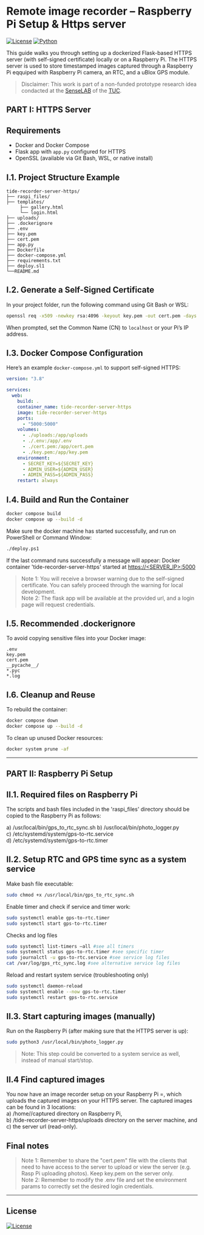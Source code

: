 # Remote image recorder – Raspberry Pi Setup & Https server

[![License](https://img.shields.io/badge/License-BSD_3--Clause-blue.svg)](https://opensource.org/licenses/BSD-3-Clause)
[![Python](https://img.shields.io/badge/Python-3.11-blue.svg)](https://www.python.org/downloads/)

This guide walks you through setting up a dockerized Flask-based HTTPS server (with self-signed certificate) locally or on a Raspberry Pi. The HTTPS server is used to store timestamped images captured through a Raspberry Pi eqquiped with Raspberry Pi camera, an RTC, and a uBlox GPS module.

> Disclaimer: This work is part of a non-funded prototype research idea condacted  at the [SenseLAB](http://senselab.tuc.gr/) of the [TUC](https://www.tuc.gr/el/archi).

## PART I: HTTPS Server

## Requirements

- Docker and Docker Compose
- Flask app with `app.py` configured for HTTPS
- OpenSSL (available via Git Bash, WSL, or native install)

## I.1. Project Structure Example

```
tide-recorder-server-https/
├── raspi_files/
├── templates/
     ├── gallery.html
     └── login.html
├── uploads/
├── .dockerignore
├── .env
├── key.pem
├── cert.pem
├── app.py
├── Dockerfile
├── docker-compose.yml
├── requirements.txt
├── deploy.sl1
└──README.md
```

## I.2. Generate a Self-Signed Certificate

In your project folder, run the following command using Git Bash or WSL:

```bash
openssl req -x509 -newkey rsa:4096 -keyout key.pem -out cert.pem -days 365 -nodes
```

When prompted, set the Common Name (CN) to `localhost` or your Pi’s IP address.

## I.3. Docker Compose Configuration

Here’s an example `docker-compose.yml` to support self-signed HTTPS:

```yaml
version: "3.8"

services:
  web:
    build: .
    container_name: tide-recorder-server-https
    image: tide-recorder-server-https
    ports:
      - "5000:5000"
    volumes:
      - ./uploads:/app/uploads
      - ./.env:/app/.env
      - ./cert.pem:/app/cert.pem
      - ./key.pem:/app/key.pem
    environment:
      - SECRET_KEY=${SECRET_KEY}
      - ADMIN_USER=${ADMIN_USER}
      - ADMIN_PASS=${ADMIN_PASS}
    restart: always
```

## I.4. Build and Run the Container

```bash
docker compose build
docker compose up --build -d
```

Make sure the docker machine has started successfully, and run on PowerShell or Command Window:

```bash
./deploy.ps1
```

If the last command runs successfully a message will appear:
Docker container 'tide-recorder-server-https' started at [https://\<SERVER\_IP>:5000](https://<SERVER_IP>:5000)

> Note 1: You will receive a browser warning due to the self-signed certificate. You can safely proceed through the warning for local development.  
> Note 2: The flask app will be available at the provided url, and a login page will request credentials.

## I.5. Recommended .dockerignore

To avoid copying sensitive files into your Docker image:

```
.env
key.pem
cert.pem
__pycache__/
*.pyc
*.log
```

## I.6. Cleanup and Reuse

To rebuild the container:

```bash
docker compose down
docker compose up --build -d
```

To clean up unused Docker resources:

```bash
docker system prune -af
```

---

## PART II: Raspberry Pi Setup

## II.1. Required files on Raspberry Pi

The scripts and bash files included in the 'raspi_files' directory should be copied to the Raspberry Pi as follows:

a) /usr/local/bin/gps_to_rtc_sync.sh
b) /usr/local/bin/photo_logger.py  
c) /etc/systemd/system/gps-to-rtc.service  
d) /etc/systemd/system/gps-to-rtc.timer  

## II.2. Setup RTC and GPS time sync as a system service

Make bash file executable:

```bash
sudo chmod +x /usr/local/bin/gps_to_rtc_sync.sh
```

Enable timer and check if service and timer work:

```bash
sudo systemctl enable gps-to-rtc.timer
sudo systemctl start gps-to-rtc.timer
```

Checks and log files

```bash
sudo systemctl list-timers –all #see all timers
sudo systemctl status gps-to-rtc.timer #see specific timer
sudo journalctl -u gps-to-rtc.service #see service log files
cat /var/log/gps_rtc_sync.log #see alternative service log files
```

Reload and restart system service (troubleshooting only)

```bash
sudo systemctl daemon-reload
sudo systemctl enable --now gps-to-rtc.timer
sudo systemctl restart gps-to-rtc.service
```

## II.3. Start capturing images (manually)

Run on the Raspberry Pi (after making sure that the HTTPS server is up):

```bash
sudo python3 /usr/local/bin/photo_logger.py
```

> Note: This step could be converted to a system service as well, instead of manual start/stop.

## II.4 Find captured images

You now have an image recorder setup on your Raspberry Pi =, which uploads the captured images on your HTTPS server. The captured images can be found in 3 locations:  
a) /home/<username>/captured directory on Raspberry Pi,  
b) /tide-recorder-server-https/uploads directory on the server machine, and  
c) the server url (read-only).

## Final notes
>
> Note 1: Remember to share the "cert.pem" file with the clients that need to have access to the server to upload or view the server (e.g. Rasp Pi uploading photos). Keep key.pem on the server only.  
> Note 2: Remember to modify the .env file and set the environment params to correctly set the desired login credentials.

---

## License

[![License](https://img.shields.io/badge/License-BSD_3--Clause-blue.svg)](https://opensource.org/licenses/BSD-3-Clause)

